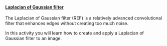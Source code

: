 <h4 id="log"><a href="#log">Laplacian of Gaussian filter</a></h4>

The Laplacian of Gaussian filter (REF) is a relatively advanced convolutional filter that enhances edges without creating too much noise. 

In this activity you will learn how to create and apply a Laplacian of Gaussian filter to an image.